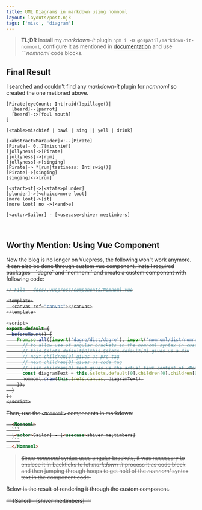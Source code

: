 ```yaml
---
title: UML Diagrams in markdown using nomnoml
layout: layouts/post.njk
tags: ['misc', 'diagram']
---
```


> **TL;DR** Install my _markdown-it_ plugin `npm i -D @ospatil/markdown-it-nomnoml`, configure it as mentioned in [documentation](https://vuepress.vuejs.org/guide/markdown.html#advanced-configuration) and use _```nomnoml_ code blocks.

## Final Result

I searched and couldn't find any _markdown-it_ plugin for _nomnoml_ so created the one metioned above.

```nomnoml
[Pirate|eyeCount: Int|raid();pillage()|
  [beard]--[parrot]
  [beard]-:>[foul mouth]
]

[<table>mischief | bawl | sing || yell | drink]

[<abstract>Marauder]<:--[Pirate]
[Pirate]- 0..7[mischief]
[jollyness]->[Pirate]
[jollyness]->[rum]
[jollyness]->[singing]
[Pirate]-> *[rum|tastiness: Int|swig()]
[Pirate]->[singing]
[singing]<->[rum]

[<start>st]->[<state>plunder]
[plunder]->[<choice>more loot]
[more loot]->[st]
[more loot] no ->[<end>e]

[<actor>Sailor] - [<usecase>shiver me;timbers]
```

&nbsp;&nbsp;

## Worthy Mention: Using Vue Component

<div class="terminal-alert terminal-alert-error">Now the blog is no longer on Vuepress, the following won't work anymore.</div>

<del>
It can also be done through custom vue component. Install required packages - `dagre` and `nomnoml` and create a custom component with following code:

````js
// File - docs/.vuepress/components/Nomnoml.vue

<template>
  <canvas ref="canvas"></canvas>
</template>

<script>
export default {
  beforeMount() {
    Promise.all([import('dagre/dist/dagre'), import('nomnoml/dist/nomnoml')]).then(([dagre, nomnoml]) => {
      // to allow use of angular brackets in the nomnoml syntax in custom component, it needs to be wrapped in ``` code blocks.
      // this.$slots.default[0]this.$slots.default[0] gives us a div
      // next children[0] gives us pre tag
      // next children[0] gives us code tag
      // last children[0].text gives us the actual text content of <Nomnoml></Nomnoml> tag
      const diagramText = this.$slots.default[0].children[0].children[0].children[0].text;
      nomnoml.draw(this.$refs.canvas, diagramText);
    });
  }
};
</script>
````

Then, use the `<Nomnoml>` components in markdown:

````html
  <Nomnoml>
  ```
  [<actor>Sailor] - [<usecase>shiver me;timbers]
  ```
  </Nomnoml>
````

> Since _nomnoml_ syntax uses angular brackets, it was necessary to enclose it in backticks to let _markdown-it_ process it as code block and then jumping through hoops to get hold of the _nomnoml_ syntax text in the component code.

Below is the result of rendering it through the custom component.

<Nomnoml>
```
[<actor>Sailor] - [<usecase>shiver me;timbers]
```
</Nomnoml>

</del>
